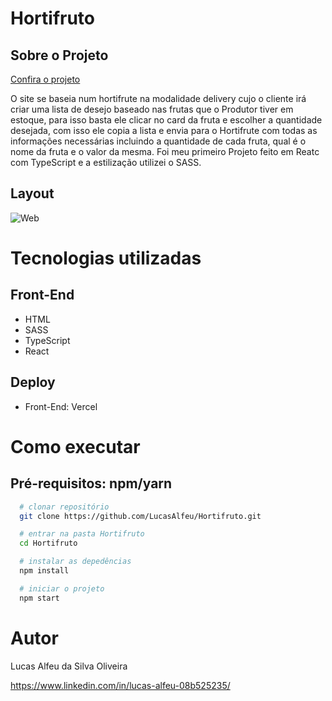 # Hortifruto

## Sobre o Projeto

[Confira o projeto](https://hortifruto.vercel.app/)

O site se baseia num hortifrute na modalidade delivery cujo o cliente irá criar uma lista de desejo baseado nas frutas que o Produtor tiver em estoque, para isso basta ele clicar no card da fruta e escolher a quantidade desejada, com isso ele copia a lista e envia para o Hortifrute com todas as informações necessárias incluindo a quantidade de cada fruta, qual é o nome da fruta e o valor da mesma.
Foi meu primeiro Projeto feito em Reatc com TypeScript e a estilização utilizei o SASS.

## Layout 

![Web](https://github.com/LucasAlfeu/portifolio/blob/main/public/portifolioImagem/hortifruto.png)

# Tecnologias utilizadas

## Front-End

* HTML
* SASS
* TypeScript
* React

## Deploy

* Front-End: Vercel

# Como executar

## Pré-requisitos: npm/yarn

```bash
  # clonar repositório
  git clone https://github.com/LucasAlfeu/Hortifruto.git

  # entrar na pasta Hortifruto
  cd Hortifruto

  # instalar as depedências
  npm install

  # iniciar o projeto
  npm start
```

# Autor

Lucas Alfeu da Silva Oliveira

https://www.linkedin.com/in/lucas-alfeu-08b525235/
